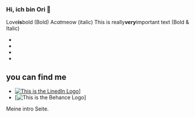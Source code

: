 ### Hi, ich bin Ori :honeybee:

Love**is**bold  (Bold)
A*cat*meow  (italic)
This is really***very***important text (Bold & Italic)

-
-
-
-

## you can find me
- [![This is the LinedIn Logo](https://img.shields.io/badge/LinkedIn-0077B5?style=for-the-badge&logo=linkedin&logoColor=white)](https://www.linkedin.com/in/oriana-quintero/)]
- [![This is the Behance Logo](https://img.shields.io/badge/Behance-0054F7?style=for-the-badge&logo=behance&logoColor=white)]

Meine intro Seite.
